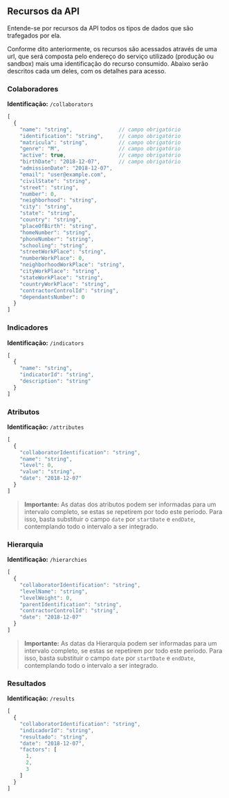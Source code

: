 ## Recursos da API

Entende-se por recursos da API todos os tipos de dados que são trafegados por ela.

Conforme dito anteriormente, os recursos são acessados através de uma url, que será composta pelo endereço do serviço utilizado (produção ou sandbox) mais uma identificação do recurso consumido. Abaixo serão descritos cada um deles, com os detalhes para acesso.

### Colaboradores
**Identificação:** `/collaborators`

```js
[
  {
    "name": "string",               // campo obrigatório
    "identification": "string",     // campo obrigatório
    "matricula": "string",          // campo obrigatório
    "genre": "M",                   // campo obrigatório
    "active": true,                 // campo obrigatório
    "birthDate": "2018-12-07",      // campo obrigatório
    "admissionDate": "2018-12-07",
    "email": "user@example.com",
    "civilState": "string",
    "street": "string",
    "number": 0,
    "neighborhood": "string",
    "city": "string",
    "state": "string",
    "country": "string",
    "placeOfBirth": "string",
    "homeNumber": "string",
    "phoneNumber": "string",
    "schooling": "string",
    "streetWorkPlace": "string",
    "numberWorkPlace": 0,
    "neighborhoodWorkPlace": "string",
    "cityWorkPlace": "string",
    "stateWorkPlace": "string",
    "countryWorkPlace": "string",
    "contractorControlId": "string",
    "dependantsNumber": 0
  }
]
```

### Indicadores
**Identificação:** `/indicators`

```js
[
  {
    "name": "string",
    "indicatorId": "string",
    "description": "string"
  }
]
```

### Atributos
**Identificação:** `/attributes`

```js
[
  {
    "collaboratorIdentification": "string",
    "name": "string",
    "level": 0,
    "value": "string",
    "date": "2018-12-07"
  }
]
```

> **Importante:** As datas dos atributos podem ser informadas para um intervalo completo, se estas se repetirem por todo este período. Para isso, basta substituir o campo `date` por `startDate` e `endDate`, contemplando todo o intervalo a ser integrado.

### Hierarquia
**Identificação:** `/hierarchies`

```js
[
  {
    "collaboratorIdentification": "string",
    "levelName": "string",
    "levelWeight": 0,
    "parentIdentification": "string",
    "contractorControlId": "string",
    "date": "2018-12-07"
  }
]
```

> **Importante:** As datas da  Hierarquia podem ser informadas para um intervalo completo, se estas se repetirem por todo este período. Para isso, basta substituir o campo `date` por `startDate` e `endDate`, contemplando todo o intervalo a ser integrado.

### Resultados
**Identificação:** `/results`

```js
[
  {
    "collaboratorIdentification": "string",
    "indicadorId": "string",
    "resultado": "string",
    "date": "2018-12-07",
    "factors": [
      1,
      2,
      3
    ]
  }
]
```
